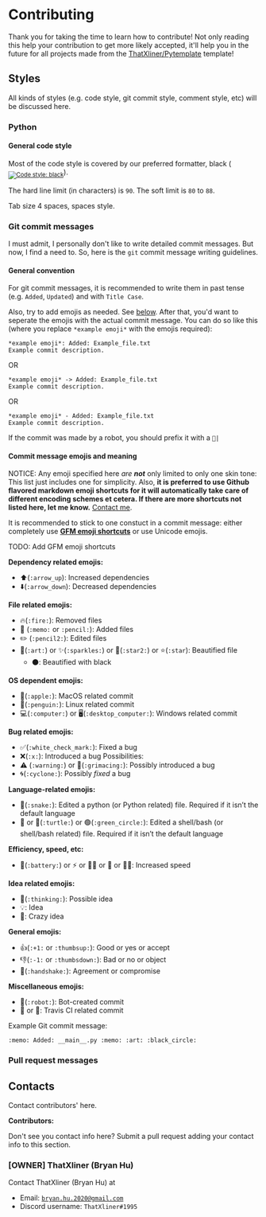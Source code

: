 # Contributing

Thank you for taking the time to learn how to contribute! Not only reading this help your contribution to get more likely accepted, it'll help you in the future for all projects made from the [ThatXliner/Pytemplate](https://github.com/ThatXliner/Pytemplate) template!

## Styles

All kinds of styles (e.g. code style, git commit style, comment style, etc) will be discussed here.

### Python

#### General code style

Most of the code style is covered by our preferred formatter, black (<sub><a href="https://github.com/psf/black"><img src="https://img.shields.io/badge/code%20style-black-000000.svg" alt="Code style: black"></a></sub>).

The hard line limit (in characters) is `90`. The soft limit is `80` to `88`.

Tab size 4 spaces, spaces style.

### Git commit messages

I must admit, I personally don't like to write detailed commit messages. But now, I find a need to. So, here is the `git` commit message writing guidelines.

#### General convention

For git commit messages, it is recommended to write them in past tense (e.g. `Added`, `Updated`) and with `Title Case`.

Also, try to add emojis as needed. See [below](#commit-message-emojis-and-meaning). After that, you'd want to seperate the emojis with the actual commit message. You can do so like this (where you replace `*example emoji*` with the emojis required):

```
*example emoji*: Added: Example_file.txt
Example commit description.
```

OR

```
*example emoji* -> Added: Example_file.txt
Example commit description.
```

OR

```
*example emoji* - Added: Example_file.txt
Example commit description.
```

If the commit was made by a robot, you should prefix it with a <code>:robot:|</code>

#### Commit message emojis and meaning

NOTICE: Any emoji specified here _are **not**_ only limited to only one skin tone: This list just includes one for simplicity. Also, **it is preferred to use Github flavored markdown emoji shortcuts for it will automatically take care of different encoding schemes et cetera. If there are more shortcuts not listed here, let me know.** [Contact me](#owner-thatxliner-bryan-hu).

It is recommended to stick to one constuct in a commit message: either completely use [**GFM emoji shortcuts**](https://gist.github.com/rxaviers/7360908 "Complete list of github markdown emoji markup") or use Unicode emojis.

TODO: Add GFM emoji shortcuts

**Dependency related emojis:**

- :arrow_up:(`:arrow_up`): Increased dependencies
- :arrow_down:(`:arrow_down`): Decreased dependencies

**File related emojis:**

- :fire:(`:fire:`): Removed files
- :memo: (`:memo:` or `:pencil:`): Added files
- :pencil2: (`:pencil2:`): Edited files
- :art:(`:art:`) or :sparkles:(`:sparkles:`) or :star2:(`:star2:`) or :star:(`:star`): Beautified file
  - ⚫️: Beautified with black

**OS dependent emojis:**

- :apple:(`:apple:`): MacOS related commit
- :penguin:(`:penguin:`): Linux related commit
- :computer:(`:computer:`) or :desktop_computer:(`:desktop_computer:`): Windows related commit

**Bug related emojis:**

- :white_check_mark:(`:white_check_mark:`): Fixed a bug
- :x:(`:x:`): Introduced a bug
  Possibilities:
- :warning: (`:warning:`) or :grimacing:(`:grimacing:`): Possibly introduced a bug
- :cyclone:(`:cyclone:`): Possibly *fixed* a bug

**Language-related emojis:**

- :snake:(`:snake:`): Edited a python (or Python related) file. Required if it isn’t the default language
- 🦪 or :turtle:(`:turtle:`) or :green_circle:(`:green_circle:`): Edited a shell/bash (or shell/bash related) file. Required if it isn’t the default language

**Efficiency, speed, etc:**

- :battery:(`:battery:`) or ⚡️ or 🏃‍♀️ or 🏃 or 🏃‍♂️: Increased speed

**Idea related emojis:**

- :thinking:(`:thinking:`): Possible idea
- 💡: Idea
- 🤪: Crazy idea

**General emojis:**

- :+1:(`:+1:` or `:thumbsup:`): Good or yes or accept
- :-1:(`:-1:` or `:thumbsdown:`): Bad or no or object
- :handshake:(`:handshake:`): Agreement or compromise

**Miscellaneous emojis:**

- :robot:(`:robot:`): Bot-created commit
- 👨 or 🧔: Travis CI related commit

Example Git commit message:

```
:memo: Added: __main__.py :memo: :art: :black_circle:
```

### Pull request messages

## Contacts

Contact contributors' here.

**Contributors:**

Don't see you contact info here? Submit a pull request adding your contact info to this section.

### [OWNER] ThatXliner (Bryan Hu)

Contact ThatXliner (Bryan Hu) at

- Email: [`bryan.hu.2020@gmail.com`](mailto:bryan.hu.2020@gmail.com "Email ThatXliner")
- Discord username: `ThatXliner#1995`
